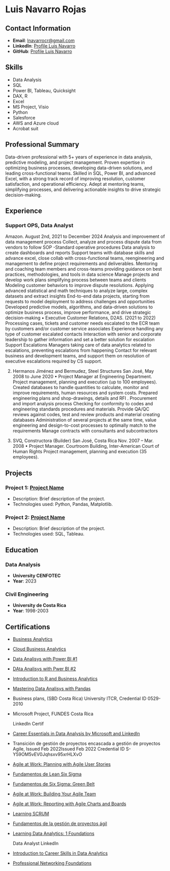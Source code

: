 # Luis Navarro Rojas

## Contact Information
- **Email**: lnavarrocr@gmail.com
- **LinkedIn**: [Profile Luis Navarro](https://www.linkedin.com/in/lnavcrc)
- **GitHub**: [Profile Luis Navarro](https://github.com/lnavcr)

## Skills
- Data Analysis
- SQL
- Power BI, Tableau, Quicksight
- DAX, R
- Excel
- MS Project, Visio
- Python
- Salesforce
- AWS and Azure cloud
- Acrobat suit

## Professional Summary
Data-driven professional with 5+ years of experience in data analysis, predictive modeling, and project 
management. Proven expertise in optimizing business processes, developing data-driven solutions, and 
leading cross-functional teams. Skilled in SQL, Power BI, and advanced Excel, with a strong track record 
of improving resolution, customer satisfaction, and operational efficiency. Adept at mentoring teams, 
simplifying processes, and delivering actionable insights to drive strategic decision-making.

## Experience
### Support OPS, Data Analyst
Amazon. August 2nd, 2021 to December 2024 
Analysis and improvement of data management process 
Collect, analyze and process dispute data from vendors to follow SOP -Standard operative procedures 
Data analysis to create dashboards and reports 
Support teams with database skills and advance excel, close collab with cross-functional teams, 
reengineering 
and management to define project requirements and deliverables. 
Mentoring and coaching team members and cross-teams providing guidance on best practices, 
methodologies, and tools in data science 
Manage projects and develop work plans simplifying process between teams and clients 
Modeling customer behaviors to improve dispute resolutions. Applying advanced statistical and math 
techniques to analyze large, complex datasets and extract insights 
End-to-end data projects, starting from requests to model deployment to address challenges and 
opportunities 
Developed predictive models, algorithms, and data-driven solutions to optimize business process, 
improve performance, and drive strategic decision-making 
• Executive Customer Relations, D2AS. (2021 to 2022)
Processing cases, tickets and customer needs escalated to the ECR team by customers and/or customer 
service associates 
Experience handling any type of customer escalated contacts 
Interaction with senior and corporate leadership to gather information and set a better solution for 
escalation 
Support Escalations Managers taking care of data analytics related to escalations, preventing escalations 
from happening 
Contact for relevant business and development teams, and support them on resolution of executive 
escalations required by CS support.


2. Hermanos Jiménez and Bermudez, Steel Structures San José, May 2008 to June 2020 
• Project Manager at Engineering Department. 
Project management, planning and execution (up to 100 employees). 
Created databases to handle quantities to calculate, monitor and improve requirements, human resources 
and system costs. 
Prepared engineering plans and shop-drawings, details and RFI . 
Procurement and import analysis process 
Checking for conformity to codes and engineering standards procedures and materials. Provide QA/QC 
reviews against codes, test and review products and material creating databases 
Administration of several projects at the same time, value engineering and design-to-cost processes to 
optimally match to the requirements 
Manage contracts with consultants and subcontractors 

3. SVQ, Constructora (Builder) San José, Costa Rica Nov. 2007 – Mar. 2008 
• Project Manager. 
Courtroom Building, Inter-American Court of Human Rights 
Project management, planning and execution (35 employees). 


## Projects
### Project 1: [Project Name](https://github.com/yourusername/project1)
- Description: Brief description of the project.
- Technologies used: Python, Pandas, Matplotlib.

### Project 2: [Project Name](https://github.com/yourusername/project2)
- Description: Brief description of the project.
- Technologies used: SQL, Tableau.

## Education
### Data Analysis
- **University CENFOTEC**
- **Year**: 2023

### Civil Engineering
- **University de Costa Rica**
- **Year**: 1998-2003


## Certifications
- [Business Analytics](https://www.credly.com/badges/58490519-b918-49b6-8485-02dde84e18a9/public_url)
- [Cloud Business Analytics](https://www.credly.com/badges/eedff3af-7252-4ab4-9886-ff2862c31cb7/public_url)
- [Data Analisys with Power BI #1](https://www.credly.com/badges/04812387-7f2b-4b2b-bca8-129d927e3431/public_url)
- [DAta Analisys with Pwer BI #2](https://www.credly.com/badges/8f643ac2-bd2c-4719-b43e-de9444ecce74/public_url)
- [Introduction to R and Business Analytics](https://www.credly.com/badges/fd4c1e12-77cf-4595-8ec9-c446c897f4a9/public_url)
- [Mastering Data Analisys with Pandas](https://coursera.org/verify/F4K87QA4DCQQ)

- Business plans, (SBD Costa Rica) University ITCR, Credential ID 0529-2010
- Microsoft Project, FUNDES Costa Rica


  LinkedIn Certif
- [Career Essentials in Data Analysis by Microsoft and LinkedIn](https://www.linkedin.com/learning/certificates/cd44de67edbbd13dd6868e13fb5650b11bf88322d94f30e91ce0a660a4e013ae?trk=share_certificate)
- Transición de gestión de proyectos encascada a gestión de proyectos Agile,  Issued Feb 2022Issued Feb 2022 Credential ID S-Y59OM5vEV0Jqhsxv95xrHLXvO
- [Agile at Work: Planning with Agile User Stories](https://www.linkedin.com/learning/certificates/7d024148d511bbb827f888defc5e9aa8de76b23d6689840e838549aa1d457d1d?trk=backfilled_certificate)
- [Fundamentos de Lean Six Sigma](https://www.linkedin.com/learning/certificates/1459eb1cdae5f20b28041dc07637509c3b02601ca8a6195f76886f5dc8118042?trk=backfilled_certificate)
- [Fundamentos de Six Sigma: Green Belt](https://www.linkedin.com/learning/certificates/4471688cc5101931f9acfb89de1f13ffa0f9dfc362836f532991b941edfb3c48?trk=backfilled_certificate)
- [Agile at Work: Building Your Agile Team](https://www.linkedin.com/learning/certificates/c04f23fe00b0d162d86c6f9027f47c618c1897bc4bbc0d93cbc98b788916101c?trk=backfilled_certificate)
- [Agile at Work: Reporting with Agile Charts and Boards](https://www.linkedin.com/learning/certificates/27281ce4fb50e01b999a80d7d60103bbf7c6cee96f7174dfacafcb3a9fc60dd7?trk=backfilled_certificate)
- [Learning SCRUM](https://www.linkedin.com/learning/certificates/f48c52dddf8ba0e9dee52567ca48a9652d808c6c968845cd928abe7c9764c962?trk=backfilled_certificate)
- [Fundamentos de la gestión de proyectos ágil](https://www.linkedin.com/learning/certificates/86a7ec2b33ad42d1acc1c5768ce5bcd2131fcfe693e254c0c79f5e9bb018eb55?trk=backfilled_certificate)
- [Learning Data Analytics: 1 Foundations](https://www.linkedin.com/learning/certificates/0b659806efe584b6ec3f41159670009899eb22126b0746e5916cd410b20e28b8?trk=share_certificate)

  Data Analyst LinkedIn
- [Introduction to Career Skills in Data Analytics](https://www.linkedin.com/learning/certificates/50ec95d37a592ebde522ee71e02bd8ad8ec05310367fd9bd41fbf8404471e6a1?trk=share_certificate)
- [Professional Networking Foundations](https://www.linkedin.com/learning/certificates/58efdc95b9038d6bc79768d699378d1bf8c7081fb0276d04b272896977637bde?trk=share_certificate)
